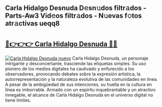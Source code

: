 ## Carla Hidalgo Desnuda D𝚎sn𝚞dos filtr𝚊dos - Parts-Aw3 Vid𝚎os filtr𝚊dos - N𝚞evas f𝚘tos atr𝚊ctivas ueqq8

# <h2><a href="http://mb9ux41.tromn.icu/?c=Carla+Hidalgo+Desnuda">🔗👉👉👉 Carla Hidalgo Desnuda 🔗🔗</a></h2>

[![Carla Hidalgo Desnuda nuevo](https://i.imgur.com/pEAQMta.gif)](http://mb9ux41.tromn.icu/?c=Carla+Hidalgo+Desnuda)
Carla Hidalgo Desnuda, un personaje intrigante y desconcertante, trasciende las etiquetas simples. Su uso pionero de los medios digitales ha cautivado y enfurecido a los observadores, provocando debates sobre la expresión artística, la autorrepresentación y la naturaleza evolutiva de las comunidades en línea. A pesar de la ambigüedad de sus intenciones, su huella en la cultura en línea es imborrable. Armado con un espíritu inquebrantable y un atractivo innegable, el alcance de Carla Hidalgo Desnuda en el universo digital no tiene límites.
